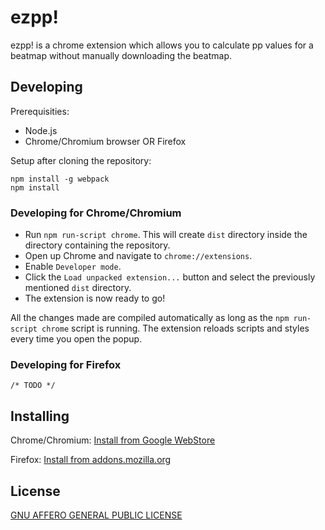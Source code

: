 # ezpp!

ezpp! is a chrome extension which allows you to calculate pp
values for a beatmap without manually downloading the beatmap.

## Developing

Prerequisities:
 - Node.js
 - Chrome/Chromium browser OR Firefox

Setup after cloning the repository:
```
npm install -g webpack
npm install
```

### Developing for Chrome/Chromium

 - Run `npm run-script chrome`. This will create `dist` directory inside the directory containing the repository.
 - Open up Chrome and navigate to `chrome://extensions`.
 - Enable `Developer mode`.
 - Click the `Load unpacked extension...` button and select the previously mentioned  `dist` directory. 
 - The extension is now ready to go!

All the changes made are compiled automatically as long as the `npm run-script chrome` script is running. The extension reloads scripts and styles every time you open the popup.

### Developing for Firefox

`/* TODO */`

## Installing

Chrome/Chromium: [Install from Google WebStore](https://chrome.google.com/webstore/detail/ezpp/aimihpobjpagjiakhcpijibnaafdniol)

Firefox: [Install from addons.mozilla.org](https://addons.mozilla.org/en-US/firefox/addon/ezpp/)

## License

[GNU AFFERO GENERAL PUBLIC LICENSE](https://github.com/oamaok/ezpp/blob/master/LICENSE)
